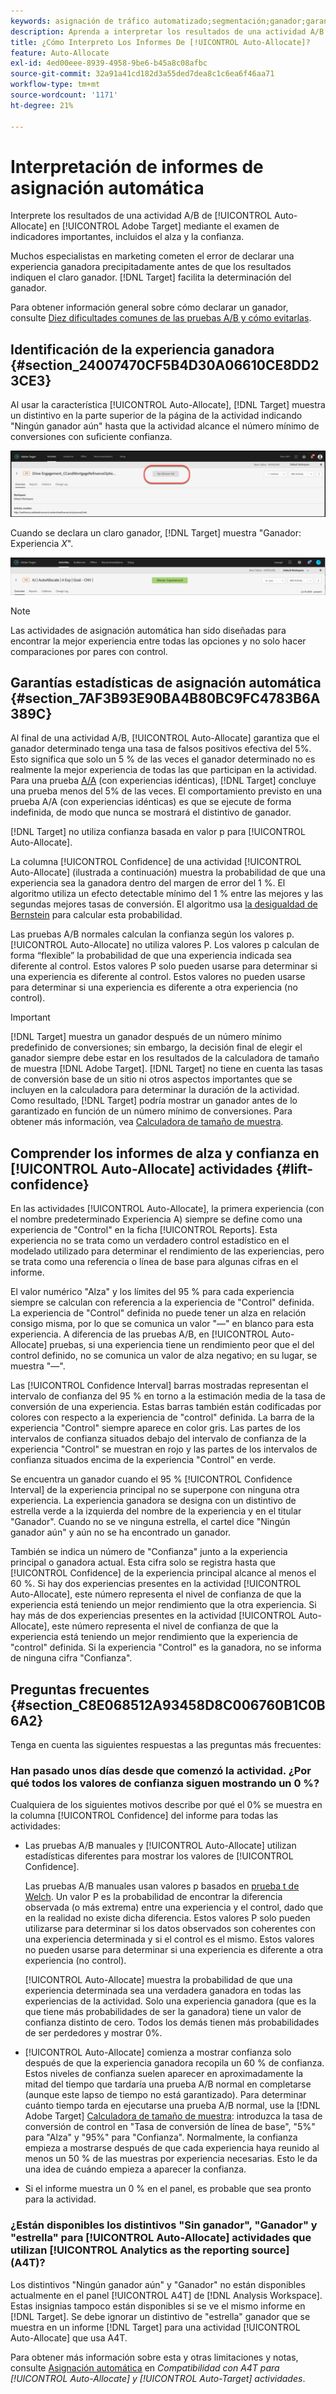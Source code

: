 ```yaml
---
keywords: asignación de tráfico automatizado;segmentación;ganador;garantía estadística;confianza;determinar ganador;alza;confianza;predeterminado;experiencia predeterminada;asignación automática;asignación automática
description: Aprenda a interpretar los resultados de una actividad A/B de [!UICONTROL Auto-Allocate] en Adobe [!DNL Target] mediante el examen de indicadores importantes, como el alza y la confianza.
title: ¿Cómo Interpreto Los Informes De [!UICONTROL Auto-Allocate]?
feature: Auto-Allocate
exl-id: 4ed00eee-8939-4958-9be6-b45a8c08afbc
source-git-commit: 32a91a41cd182d3a55ded7dea8c1c6ea6f46aa71
workflow-type: tm+mt
source-wordcount: '1171'
ht-degree: 21%

---
```


# Interpretación de informes de asignación automática

Interprete los resultados de una actividad A/B de [!UICONTROL Auto-Allocate] en [!UICONTROL Adobe Target] mediante el examen de indicadores importantes, incluidos el alza y la confianza.

Muchos especialistas en marketing cometen el error de declarar una experiencia ganadora precipitadamente antes de que los resultados indiquen el claro ganador. [!DNL Target] facilita la determinación del ganador.

Para obtener información general sobre cómo declarar un ganador, consulte [Diez dificultades comunes de las pruebas A/B y cómo evitarlas](/help/main/c-activities/t-test-ab/common-ab-testing-pitfalls.md).

## Identificación de la experiencia ganadora {#section_24007470CF5B4D30A06610CE8DD23CE3}

Al usar la característica [!UICONTROL Auto-Allocate], [!DNL Target] muestra un distintivo en la parte superior de la página de la actividad indicando &quot;Ningún ganador aún&quot; hasta que la actividad alcance el número mínimo de conversiones con suficiente confianza.

![Sin distintivo ganador](/help/main/c-activities/automated-traffic-allocation/assets/no-winner.png)

Cuando se declara un claro ganador, [!DNL Target] muestra &quot;Ganador: Experiencia *X*&quot;.

![imagen ganadora](assets/winner.png)

>[!NOTE]
>
>Las actividades de asignación automática han sido diseñadas para encontrar la mejor experiencia entre todas las opciones y no solo hacer comparaciones por pares con control.

## Garantías estadísticas de asignación automática {#section_7AF3B93E90BA4B80BC9FC4783B6A389C}

Al final de una actividad A/B, [!UICONTROL Auto-Allocate] garantiza que el ganador determinado tenga una tasa de falsos positivos efectiva del 5%. Esto significa que solo un 5 % de las veces el ganador determinado no es realmente la mejor experiencia de todas las que participan en la actividad. Para una prueba [A/A](/help/main/c-activities/t-test-ab/aa-testing.md) (con experiencias idénticas), [!DNL Target] concluye una prueba menos del 5% de las veces. El comportamiento previsto en una prueba A/A (con experiencias idénticas) es que se ejecute de forma indefinida, de modo que nunca se mostrará el distintivo de ganador.

[!DNL Target] no utiliza confianza basada en valor p para [!UICONTROL Auto-Allocate].

La columna [!UICONTROL Confidence] de una actividad [!UICONTROL Auto-Allocate] (ilustrada a continuación) muestra la probabilidad de que una experiencia sea la ganadora dentro del margen de error del 1 %. El algoritmo utiliza un efecto detectable mínimo del 1 % entre las mejores y las segundas mejores tasas de conversión. El algoritmo usa [la desigualdad de Bernstein](https://en.wikipedia.org/wiki/Bernstein_inequalities_%28probability_theory%29) para calcular esta probabilidad.

Las pruebas A/B normales calculan la confianza según los valores p. [!UICONTROL Auto-Allocate] no utiliza valores P. Los valores p calculan de forma “flexible” la probabilidad de que una experiencia indicada sea diferente al control. Estos valores P solo pueden usarse para determinar si una experiencia es diferente al control. Estos valores no pueden usarse para determinar si una experiencia es diferente a otra experiencia (no control).

>[!IMPORTANT]
>
>[!DNL Target] muestra un ganador después de un número mínimo predefinido de conversiones; sin embargo, la decisión final de elegir el ganador siempre debe estar en los resultados de la calculadora de tamaño de muestra [!DNL Adobe Target]. [!DNL Target] no tiene en cuenta las tasas de conversión base de un sitio ni otros aspectos importantes que se incluyen en la calculadora para determinar la duración de la actividad. Como resultado, [!DNL Target] podría mostrar un ganador antes de lo garantizado en función de un número mínimo de conversiones. Para obtener más información, vea [Calculadora de tamaño de muestra](/help/main/c-activities/t-test-ab/sample-size-determination.md#section_6B8725BD704C4AFE939EF2A6B6E834E6).

## Comprender los informes de alza y confianza en [!UICONTROL Auto-Allocate] actividades {#lift-confidence}

En las actividades [!UICONTROL Auto-Allocate], la primera experiencia (con el nombre predeterminado Experiencia A) siempre se define como una experiencia de &quot;Control&quot; en la ficha [!UICONTROL Reports]. Esta experiencia no se trata como un verdadero control estadístico en el modelado utilizado para determinar el rendimiento de las experiencias, pero se trata como una referencia o línea de base para algunas cifras en el informe.

El valor numérico &quot;Alza&quot; y los límites del 95 % para cada experiencia siempre se calculan con referencia a la experiencia de &quot;Control&quot; definida. La experiencia de &quot;Control&quot; definida no puede tener un alza en relación consigo misma, por lo que se comunica un valor &quot;—&quot; en blanco para esta experiencia. A diferencia de las pruebas A/B, en [!UICONTROL Auto-Allocate] pruebas, si una experiencia tiene un rendimiento peor que el del control definido, no se comunica un valor de alza negativo; en su lugar, se muestra &quot;—&quot;.

Las [!UICONTROL Confidence Interval] barras mostradas representan el intervalo de confianza del 95 % en torno a la estimación media de la tasa de conversión de una experiencia. Estas barras también están codificadas por colores con respecto a la experiencia de &quot;control&quot; definida. La barra de la experiencia &quot;Control&quot; siempre aparece en color gris. Las partes de los intervalos de confianza situados debajo del intervalo de confianza de la experiencia &quot;Control&quot; se muestran en rojo y las partes de los intervalos de confianza situados encima de la experiencia &quot;Control&quot; en verde.

Se encuentra un ganador cuando el 95 % [!UICONTROL Confidence Interval] de la experiencia principal no se superpone con ninguna otra experiencia. La experiencia ganadora se designa con un distintivo de estrella verde a la izquierda del nombre de la experiencia y en el titular &quot;Ganador&quot;. Cuando no se ve ninguna estrella, el cartel dice &quot;Ningún ganador aún&quot; y aún no se ha encontrado un ganador.

También se indica un número de &quot;Confianza&quot; junto a la experiencia principal o ganadora actual. Esta cifra solo se registra hasta que [!UICONTROL Confidence] de la experiencia principal alcance al menos el 60 %. Si hay dos experiencias presentes en la actividad [!UICONTROL Auto-Allocate], este número representa el nivel de confianza de que la experiencia está teniendo un mejor rendimiento que la otra experiencia. Si hay más de dos experiencias presentes en la actividad [!UICONTROL Auto-Allocate], este número representa el nivel de confianza de que la experiencia está teniendo un mejor rendimiento que la experiencia de &quot;control&quot; definida. Si la experiencia &quot;Control&quot; es la ganadora, no se informa de ninguna cifra &quot;Confianza&quot;.

## Preguntas frecuentes {#section_C8E068512A93458D8C006760B1C0B6A2}

Tenga en cuenta las siguientes respuestas a las preguntas más frecuentes:

### Han pasado unos días desde que comenzó la actividad. ¿Por qué todos los valores de confianza siguen mostrando un 0 %?

Cualquiera de los siguientes motivos describe por qué el 0% se muestra en la columna [!UICONTROL Confidence] del informe para todas las actividades:

* Las pruebas A/B manuales y [!UICONTROL Auto-Allocate] utilizan estadísticas diferentes para mostrar los valores de [!UICONTROL Confidence].

  Las pruebas A/B manuales usan valores p basados en [prueba t de Welch](https://en.wikipedia.org/wiki/Welch%27s_t-test). Un valor P es la probabilidad de encontrar la diferencia observada (o más extrema) entre una experiencia y el control, dado que en la realidad no existe dicha diferencia. Estos valores P solo pueden utilizarse para determinar si los datos observados son coherentes con una experiencia determinada y si el control es el mismo. Estos valores no pueden usarse para determinar si una experiencia es diferente a otra experiencia (no control).

  [!UICONTROL Auto-Allocate] muestra la probabilidad de que una experiencia determinada sea una verdadera ganadora en todas las experiencias de la actividad. Solo una experiencia ganadora (que es la que tiene más probabilidades de ser la ganadora) tiene un valor de confianza distinto de cero. Todos los demás tienen más probabilidades de ser perdedores y mostrar 0%.

* [!UICONTROL Auto-Allocate] comienza a mostrar confianza solo después de que la experiencia ganadora recopila un 60 % de confianza. Estos niveles de confianza suelen aparecer en aproximadamente la mitad del tiempo que tardaría una prueba A/B normal en completarse (aunque este lapso de tiempo no está garantizado). Para determinar cuánto tiempo tarda en ejecutarse una prueba A/B normal, use la [!DNL Adobe Target] [Calculadora de tamaño de muestra](/help/main/c-activities/t-test-ab/sample-size-determination.md#section_6B8725BD704C4AFE939EF2A6B6E834E6): introduzca la tasa de conversión de control en &quot;Tasa de conversión de línea de base&quot;, &quot;5%&quot; para &quot;Alza&quot; y &quot;95%&quot; para &quot;Confianza&quot;. Normalmente, la confianza empieza a mostrarse después de que cada experiencia haya reunido al menos un 50 % de las muestras por experiencia necesarias. Esto le da una idea de cuándo empieza a aparecer la confianza.

* Si el informe muestra un 0 % en el panel, es probable que sea pronto para la actividad.

### ¿Están disponibles los distintivos &quot;Sin ganador&quot;, &quot;Ganador&quot; y &quot;estrella&quot; para [!UICONTROL Auto-Allocate] actividades que utilizan [!UICONTROL Analytics as the reporting source] (A4T)?

Los distintivos &quot;Ningún ganador aún&quot; y &quot;Ganador&quot; no están disponibles actualmente en el panel [!UICONTROL A4T] de [!DNL Analysis Workspace]. Estas insignias tampoco están disponibles si se ve el mismo informe en [!DNL Target]. Se debe ignorar un distintivo de &quot;estrella&quot; ganador que se muestra en un informe [!DNL Target] para una actividad [!UICONTROL Auto-Allocate] que usa A4T.

Para obtener más información sobre esta y otras limitaciones y notas, consulte [Asignación automática](/help/main/c-integrating-target-with-mac/a4t/a4t-at-aa.md#aa) en *Compatibilidad con A4T para [!UICONTROL Auto-Allocate] y [!UICONTROL Auto-Target] actividades*.


